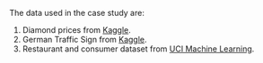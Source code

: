 The data used in the case study are:
1. Diamond prices from [Kaggle](https://www.kaggle.com/datasets/shivam2503/diamonds).
3. German Traffic Sign from [Kaggle](https://www.kaggle.com/datasets/saadhaxxan/germantrafficsigns).
4. Restaurant and consumer dataset from [UCI Machine Learning](https://archive.ics.uci.edu/ml/datasets/Restaurant+%26+consumer+data).
